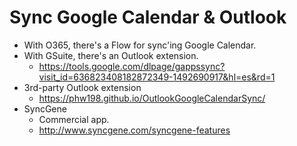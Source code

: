 # Sync Google Calendar & Outlook

- With O365, there's a Flow for sync'ing Google Calendar.
- With GSuite, there's an Outlook extension.
    + https://tools.google.com/dlpage/gappssync?visit_id=636823408182872349-1492690917&hl=es&rd=1
- 3rd-party Outlook extension
    + https://phw198.github.io/OutlookGoogleCalendarSync/
- SyncGene
    + Commercial app.
    + http://www.syncgene.com/syncgene-features